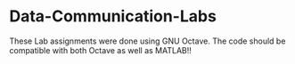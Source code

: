 # Data-Communication-Labs
These Lab assignments were done using GNU Octave.
The code should be compatible with both Octave as well as MATLAB!!
